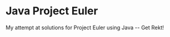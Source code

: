 Java Project Euler
==================

My attempt at solutions for Project Euler using Java -- Get Rekt!
